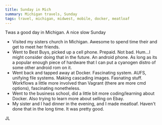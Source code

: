 ```yaml
---
title: Sunday in Mich
summary: Michigan travels, Sunday
tags: travel, michigan, midwest, mobile, docker, meatloaf
---
```


Twas a good day in Michigan.  A nice slow Sunday

-  Visited my sisters church in Michigan.  Awesome to spend time their and get to meet her friends.
-  Went to Best Buys, picked up a cell phone.  Prepaid.  Not bad.  Hum...I might consider doing that in the future.  An android phone. As long as its a popular enough piece of hardware that I can put a cyanogen distro of some other android rom on it.
- Went back and tapped away at Docker.  Fascinating system.  AUFS, unifying file systems.  Making cascading images.  Fasnating stuff.  Workflows a little more involved than Vagrant (there are more cmd options), fascinating nonetheless.
- Went to the business school, did a little bit more coding/learning about Docker.  Also trying to learn more about selling on Ebay.
- My sister and I had dinner in the evening, and I made meatloaf.  Haven't done that in the long time.  It was pretty good.

JL

